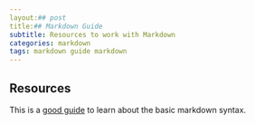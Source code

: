 ```yaml
---
layout:## post
title:## Markdown Guide  
subtitle: Resources to work with Markdown 
categories: markdown
tags: markdown guide markdown
---
```


## Resources

This is a [good guide](https://www.markdownguide.org/basic-syntax/) to learn about the basic markdown syntax.
